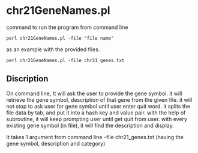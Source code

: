 # chr21GeneNames.pl

command to run the program from command line
~~~
perl chr21GeneNames.pl -file "file name"
~~~

as an example with the provided files.
~~~
perl chr21GeneNames.pl -file chr21_genes.txt
~~~

## Discription
On command line, It will ask the user to provide the gene symbol. it will retrieve the gene symbol, description of that gene from the given file. it will not stop to ask user for gene symbol until user enter quit word. it splits the file data by tab, and put it into a hash key and value pair. with the help of subroutine, it will keep prompting user until get quit from user. with every existing gene symbol (in file), it will find the description and display.

It takes 1 argument from command line 
-file chr21_genes.txt (having the gene symbol, description and category)

